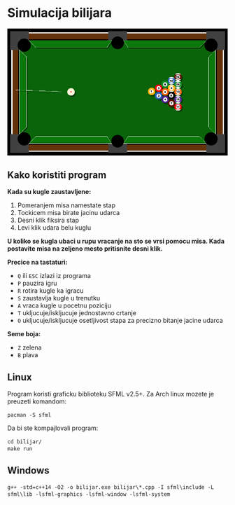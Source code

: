 # Simulacija bilijara
![screenshot](screenshots/bilijar-skrinsot2.png)
## Kako koristiti program
**Kada su kugle zaustavljene:**
 1. Pomeranjem misa namestate stap
 2. Tockicem misa birate jacinu udarca
 3. Desni klik fiksira stap
 4. Levi klik udara belu kuglu

**U koliko se kugla ubaci u rupu vracanje na sto se vrsi pomocu misa. Kada postavite misa na zeljeno mesto pritisnite desni klik.**

**Precice na tastaturi:**

 * `Q` ili `ESC` izlazi iz programa
 * `P` pauzira igru
 * `R` rotira kugle ka igracu
 * `S` zaustavlja kugle u trenutku
 * `A` vraca kugle u pocetnu poziciju
 * `T` ukljucuje/iskljucuje jednostavno crtanje
 * `O` ukljucuje/iskljucuje osetljivost stapa za precizno bitanje jacine udarca

**Seme boja:**
 * `Z` zelena
 * `B` plava

## Linux

Program koristi graficku biblioteku SFML v2.5+. Za Arch linux mozete je preuzeti komandom:
```
pacman -S sfml
```
Da bi ste kompajlovali program:
```
cd bilijar/
make run
```

## Windows

```
g++ -std=c++14 -O2 -o bilijar.exe bilijar\*.cpp -I sfml\include -L sfml\lib -lsfml-graphics -lsfml-window -lsfml-system
```
